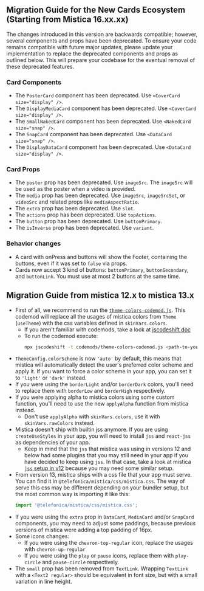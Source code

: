 ## Migration Guide for the New Cards Ecosystem (Starting from Mistica 16.xx.xx)

The changes introduced in this version are backwards compatible; however, several components and props have
been deprecated. To ensure your code remains compatible with future major updates, please update your
implementation to replace the deprecated components and props as outlined below. This will prepare your
codebase for the eventual removal of these deprecated features.

### Card Components

- The `PosterCard` component has been deprecated. Use `<CoverCard size="display" />`.
- The `DisplayMediaCard` component has been deprecated. Use `<CoverCard size="display" />`.
- The `SmallNakedCard` component has been deprecated. Use `<NakedCard size="snap" />`.
- The `SnapCard` component has been deprecated. Use `<DataCard size="snap" />`.
- The `DisplayDataCard` component has been deprecated. Use `<DataCard size="display" />`.

### Card Props

- The `poster` prop has been deprecated. Use `imageSrc`. The `imageSrc` will be used as the poster when a
  video is provided.
- The `media` prop has been deprecated. Use `imageSrc`, `imageSrcSet`, or `videoSrc` and related props like
  `mediaAspectRatio`.
- The `extra` prop has been deprecated. Use `slot`.
- The `actions` prop has been deprecated. Use `topActions`.
- The `button` prop has been deprecated. Use `buttonPrimary`.
- The `isInverse` prop has been deprecated. Use `variant`.

### Behavior changes

- A card with onPress and buttons will show the Footer, containing the buttons, even if it was set to `false`
  via props.
- Cards now accept 3 kind of buttons: `buttonPrimary`, `buttonSecondary`, and `buttonLink`. You must use at
  most 2 buttons at the same time.

## Migration Guide from mistica 12.x to mistica 13.x

- First of all, we recommend to run the [`theme-colors-codemod.js`](../codemods/theme-colors-codemod.js). This
  codemod will replace all the usages of mistica colors from `Theme` (`useTheme`) with the css variables
  defined in `skinVars.colors`.
  - If you aren't familiar with codemods, take a look at
    [jscodeshift doc](https://github.com/facebook/jscodeshift)
  - To run the codemod execute:
    ```sh
    npx jscodeshift -t codemods/theme-colors-codemod.js <path-to-your-code>
    ```
- `ThemeConfig.colorScheme` is now `'auto'` by default, this means that mistica will automatically detect the
  user's preferred color scheme and apply it. If you want to force a color scheme in your app, you can set it
  to `'light'` or `'dark'` instead.
- If you were using the `borderLight` and/or `borderDark` colors, you'll need to replace them with `borderLow`
  and `borderHigh` respectively.
- If you were applying alpha to mistica colors using some custom function, you'll need to use the new
  `applyAlpha` function from mistica instead.
  - Don't use `applyAlpha` with `skinVars.colors`, use it with `skinVars.rawColors` instead.
- Mistica doesn't ship with builtin jss anymore. If you are using `createUseStyles` in your app, you will need
  to install `jss` and `react-jss` as dependencies of your app.
  - Keep in mind that the `jss` that mistica was using in versions 12 and below had some plugins that you may
    still need in your app if you have decided to keep using `jss`. In that case, take a look at mistica
    [`jss` setup in v12](https://github.com/Telefonica/mistica-web/blob/v12.13.0/src/jss.tsx#L15-L26) because
    you may need some similar setup.
- From version 13, mistica ships with a css file that your app must serve. You can find it in
  `@telefonica/mistica/css/mistica.css`. The way of serve this css may be different depending on your bundler
  setup, but the most common way is importing it like this:
  ```js
  import '@telefonica/mistica/css/mistica.css';
  ```
- If you were using the `extra` prop in `DataCard`, `MediaCard` and/or `SnapCard` components, you may need to
  adjust some paddings, because previous versions of mistica were adding a top padding of 16px.
- Some icons changes:
  - If you were using the `chevron-top-regular` icon, replace the usages with `chevron-up-regular`
  - If you were using the `play` or `pause` icons, replace them with `play-circle` and `pause-circle`
    respectively.
- The `small` prop has been removed from `TextLink`. Wrapping `TextLink` with a `<Text2 regular>` should be
  equivalent in font size, but with a small variation in line height.

